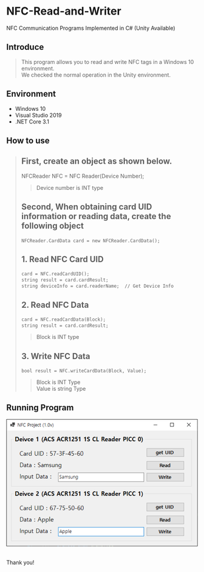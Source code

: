 # NFC-Read-and-Writer
NFC Communication Programs Implemented in C# (Unity Available)


## Introduce
> This program allows you to read and write NFC tags in a Windows 10 environment. <br/>
> We checked the normal operation in the Unity environment. <br/>


## Environment
- Windows 10
- Visual Studio 2019
- .NET Core 3.1


## How to use
> ## First, create an object as shown below. <br/>
>    NFCReader NFC = NFC Reader(Device Number); <br/>
>> Device number is INT type <br/>
> ## Second, When obtaining card UID information or reading data, create the following object <br/>
>     NFCReader.CardData card = new NFCReader.CardData();
> ## 1. Read NFC Card UID
>     card = NFC.readCardUID();
>     string result = card.cardResult;
>     string deviceInfo = card.readerName;  // Get Device Info
> ## 2. Read NFC Data
>     card = NFC.readCardData(Block);
>     string result = card.cardResult;
>> Block is INT type <br/>
> ## 3. Write NFC Data
>     bool result = NFC.writeCardData(Block, Value);
>> Block is INT Type <br/>
>> Value is string Type <br/>


## Running Program
![overview](/NFC_overview.png) <br/>


<br/>Thank you!
